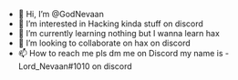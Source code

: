 - 👋 Hi, I’m @GodNevaan
- 👀 I’m interested in Hacking kinda stuff on discord
- 🌱 I’m currently learning nothing but I wanna learn hax
- 💞️ I’m looking to collaborate on hax on discord
- 📫 How to reach me pls dm me on Discord my name is - Lord_Nevaan#1010 on discord

<!---
GodNevaan/GodNevaan is a ✨ special ✨ repository because its `README.md` (this file) appears on your GitHub profile.
You can click the Preview link to take a look at your changes.
--->
